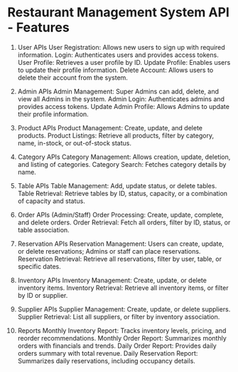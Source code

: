 #  Restaurant Management System API - Features
1. User APIs
    User Registration: 
        Allows new users to sign up with required information.
    Login: 
        Authenticates users and provides access tokens.
    User Profile: 
        Retrieves a user profile by ID.
    Update Profile: 
        Enables users to update their profile information.
    Delete Account: 
        Allows users to delete their account from the system.

2. Admin APIs
    Admin Management: 
        Super Admins can add, delete, and view all Admins in the system.
    Admin Login: 
        Authenticates admins and provides access tokens.
    Update Admin Profile: 
        Allows Admins to update their profile information.
    
3. Product APIs
    Product Management: 
        Create, update, and delete products.
    Product Listings: 
        Retrieve all products, filter by category, name, in-stock, or out-of-stock status.

4. Category APIs
    Category Management: 
        Allows creation, update, deletion, and listing of categories.
    Category Search: 
        Fetches category details by name.
5. Table APIs
    Table Management: 
        Add, update status, or delete tables.
    Table Retrieval: 
        Retrieve tables by ID, status, capacity, or a combination of capacity and status.
        
6. Order APIs (Admin/Staff)
    Order Processing: 
        Create, update, complete, and delete orders.
    Order Retrieval: 
        Fetch all orders, filter by ID, status, or table association.

7. Reservation APIs
    Reservation Management: 
        Users can create, update, or delete reservations; Admins or staff can place reservations.
    Reservation Retrieval: 
        Retrieve all reservations, filter by user, table, or specific dates.

8. Inventory APIs
    Inventory Management: 
        Create, update, or delete inventory items.
    Inventory Retrieval: 
        Retrieve all inventory items, or filter by ID or supplier.

9. Supplier APIs
    Supplier Management: 
        Create, update, or delete suppliers.
    Supplier Retrieval: 
        List all suppliers, or filter by inventory association.
10. Reports
    Monthly Inventory Report: 
        Tracks inventory levels, pricing, and reorder recommendations.
    Monthly Order Report: 
        Summarizes monthly orders with financials and trends.
    Daily Order Report: 
        Provides daily orders summary with total revenue.
    Daily Reservation Report: 
        Summarizes daily reservations, including occupancy details.
